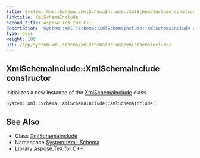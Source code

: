 ```yaml
---
title: System::Xml::Schema::XmlSchemaInclude::XmlSchemaInclude constructor
linktitle: XmlSchemaInclude
second_title: Aspose.TeX for C++
description: 'System::Xml::Schema::XmlSchemaInclude::XmlSchemaInclude constructor. Initializes a new instance of the XmlSchemaInclude class in C++.'
type: docs
weight: 100
url: /cpp/system.xml.schema/xmlschemainclude/xmlschemainclude/
---
```

## XmlSchemaInclude::XmlSchemaInclude constructor


Initializes a new instance of the [XmlSchemaInclude](../) class.

```cpp
System::Xml::Schema::XmlSchemaInclude::XmlSchemaInclude()
```

## See Also

* Class [XmlSchemaInclude](../)
* Namespace [System::Xml::Schema](../../)
* Library [Aspose.TeX for C++](../../../)
